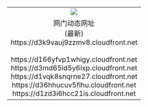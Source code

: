 ﻿<table>
  <tr></tr>
  <tr><td colspan=2 align=center><img src="https://d3k9vauj9zzmv8.cloudfront.net/Up/oGate.jpg" /></td></tr>
  <tr><td colspan=2 align=center>网门动态网址<br/>(最新)
<br>https://d3k9vauj9zzmv8.cloudfront.net
<br/>
<br>https://d166yfvp1whigy.cloudfront.net
<br>https://d3md65id5y6lxp.cloudfront.net
<br>https://d1vqk8snqrne27.cloudfront.net
<br>https://d36hhucuv5flhu.cloudfront.net
<br>https://d1zd3i6hcc21is.cloudfront.net
    </td>
  </tr>
</table>
